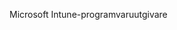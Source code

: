 <Token xmlns:xlink="http://www.w3.org/1999/xlink">Microsoft Intune-programvaruutgivare</Token>

<!--HONumber=Jun16_HO4-->


